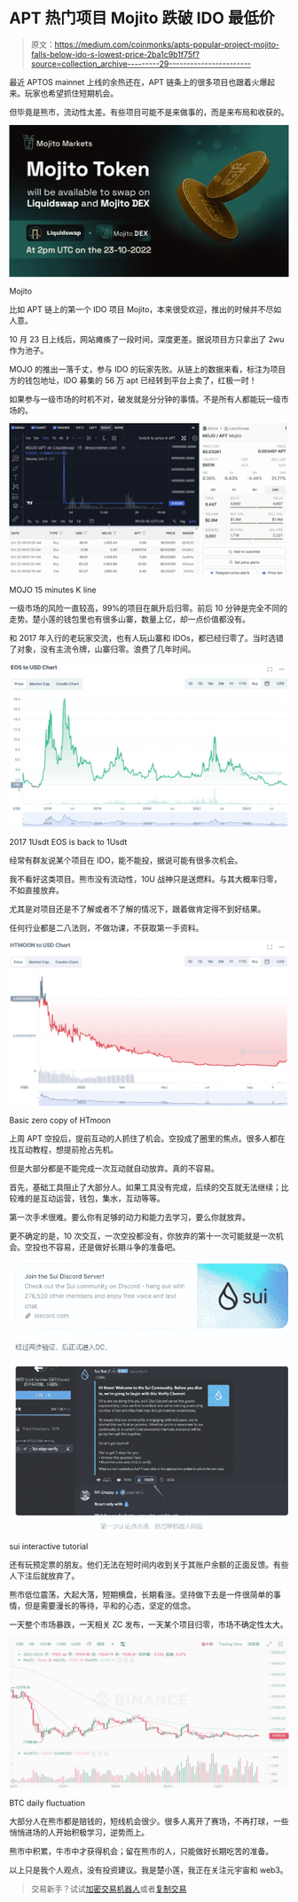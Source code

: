 # APT 热门项目 Mojito 跌破 IDO 最低价

> 原文：<https://medium.com/coinmonks/apts-popular-project-mojito-falls-below-ido-s-lowest-price-2ba1c9b1f75f?source=collection_archive---------29----------------------->

最近 APTOS mainnet 上线的余热还在，APT 链条上的很多项目也跟着火爆起来。玩家也希望抓住短期机会。

但毕竟是熊市，流动性太差。有些项目可能不是来做事的，而是来布局和收获的。

![](img/6781ad4972227d92bca7d3245452d150.png)

Mojito

比如 APT 链上的第一个 IDO 项目 Mojito，本来很受欢迎，推出的时候并不尽如人意。

10 月 23 日上线后，网站瘫痪了一段时间，深度更差。据说项目方只拿出了 2wu 作为池子。

MOJO 的推出一落千丈，参与 IDO 的玩家先败。从链上的数据来看，标注为项目方的钱包地址，IDO 募集的 56 万 apt 已经转到平台上卖了，红极一时！

如果参与一级市场的时机不对，破发就是分分钟的事情。不是所有人都能玩一级市场的。

![](img/688da14fb20ea7bcec0a263d59ccf86f.png)

MOJO 15 minutes K line

一级市场的风险一直较高，99%的项目在飙升后归零。前后 10 分钟是完全不同的走势。楚小莲的钱包里也有很多山寨，数量上亿，却一点价值都没有。

和 2017 年入行的老玩家交流，也有人玩山寨和 IDOs，都已经归零了。当时选错了对象，没有主流令牌，山寨归零。浪费了几年时间。

![](img/b6d6d8fbffd33ba6c049cbe33723e094.png)

2017 1Usdt EOS is back to 1Usdt

经常有群友说某个项目在 IDO，能不能投，据说可能有很多次机会。

我不看好这类项目。熊市没有流动性，10U 战神只是送燃料。与其大概率归零，不如直接放弃。

尤其是对项目还是不了解或者不了解的情况下，跟着做肯定得不到好结果。

任何行业都是二八法则，不做功课，不获取第一手资料。

![](img/016097e53cff352fc11d722e4a715c3a.png)

Basic zero copy of HTmoon

上周 APT 空投后，提前互动的人抓住了机会。空投成了圈里的焦点。很多人都在找互动教程，想提前抢占先机。

但是大部分都是不能完成一次互动就自动放弃。真的不容易。

首先，基础工具阻止了大部分人。如果工具没有完成，后续的交互就无法继续；比较难的是互动运营，钱包，集水，互动等等。

第一次手术很难。要么你有足够的动力和能力去学习，要么你就放弃。

更不确定的是，10 次交互，一次空投都没有，你放弃的第十一次可能就是一次机会。空投也不容易，还是做好长期斗争的准备吧。

![](img/c44c0653af4b9f21329ed7ca788248ac.png)

sui interactive tutorial

还有玩预定票的朋友。他们无法在短时间内收到关于其账户余额的正面反馈。有些人下注后就放弃了。

熊市低位震荡，大起大落，短期横盘，长期看涨。坚持做下去是一件很简单的事情，但是需要漫长的等待，平和的心态，坚定的信念。

一天整个市场暴跌，一天相关 ZC 发布，一天某个项目归零，市场不确定性太大。

![](img/fa13cb9b019ee4f460b53e6c1df649d4.png)

BTC daily fluctuation

大部分人在熊市都是赔钱的，短线机会很少。很多人离开了赛场，不再打球，一些悄悄进场的人开始积极学习，逆势而上。

熊市中积累，牛市中才获得机会；留在熊市的人，只能做好长期吃苦的准备。

以上只是我个人观点，没有投资建议。我是楚小莲，我正在关注元宇宙和 web3。​​​​

> 交易新手？试试[加密交易机器人](/coinmonks/crypto-trading-bot-c2ffce8acb2a)或者[复制交易](/coinmonks/top-10-crypto-copy-trading-platforms-for-beginners-d0c37c7d698c)